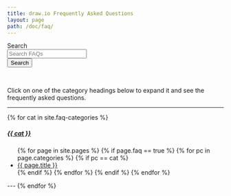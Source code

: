 ```yaml
---
title: draw.io Frequently Asked Questions
layout: page
path: /doc/faq/
---
```


<form class="w-lg-75 mx-lg-auto" action="/search">
 <div class="d-flex align-items-center">
  <label class="sr-only" for="signupSrEmail">Search</label>
  <div class="input-group">
   <input type="text" class="form-control" name="search" id="signupSrEmail" placeholder="Search FAQs" aria-label="Search FAQs">
  </div>
  <button type="submit" class="btn btn-primary text-nowrap ml-3">
   <span class="fas fa-search font-size-1 mr-2"></span> Search
  </button>
 </div>
</form>
<br />



Click on one of the category headings below to expand it and see the frequently asked questions. 

---
{% for cat in site.faq-categories %}
<h5><a href="#{{ cat | replace:' ','-' }}" data-toggle="collapse">{{ cat }}</a></h5>
<div id="{{ cat | replace:' ','-' }}" class="collapse">
<ul>
  {% for page in site.pages %}
    {% if page.faq == true %}
      {% for pc in page.categories %}
        {% if pc == cat %}
          <li><a href="{{ page.url }}">{{ page.title }}</a></li>
        {% endif %}   
      {% endfor %}  
    {% endif %}   
  {% endfor %}
</ul>
</div>
---
{% endfor %}
